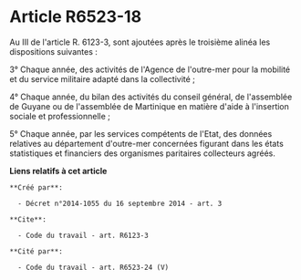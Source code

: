 # Article R6523-18

Au III de l'article R. 6123-3, sont ajoutées après le troisième alinéa les dispositions suivantes : 

3° Chaque année, des activités de l'Agence de l'outre-mer pour la mobilité et du service militaire adapté dans la
collectivité ; 

4° Chaque année, du bilan des activités du conseil général, de l'assemblée de Guyane ou de l'assemblée de Martinique en
matière d'aide à l'insertion sociale et professionnelle ; 

5° Chaque année, par les services compétents de l'Etat, des données relatives au département d'outre-mer concernées figurant
dans les états statistiques et financiers des organismes paritaires collecteurs agréés.

**Liens relatifs à cet article**

	**Créé par**:

	  - Décret n°2014-1055 du 16 septembre 2014 - art. 3

	**Cite**:

	  - Code du travail - art. R6123-3

	**Cité par**:

	  - Code du travail - art. R6523-24 (V)
